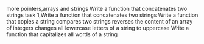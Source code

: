 more pointers,arrays and strings
Write a function that concatenates two strings
task 1,Write a function that concatenates two strings
Write a function that copies a string
compares two strings
reverses the content of an array of integers
changes all lowercase letters of a string to uppercase
Write a function that capitalizes all words of a string
